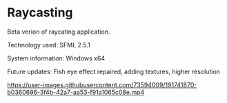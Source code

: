 # Raycasting
Beta verion of raycating application.

Technology used: SFML 2.5.1

System information: Windows x64

Future updates: Fish eye effect repaired, adding textures, higher resolution 



https://user-images.githubusercontent.com/73594009/191741870-b0360696-3f4b-42a7-aa53-f91a1065c08e.mp4


